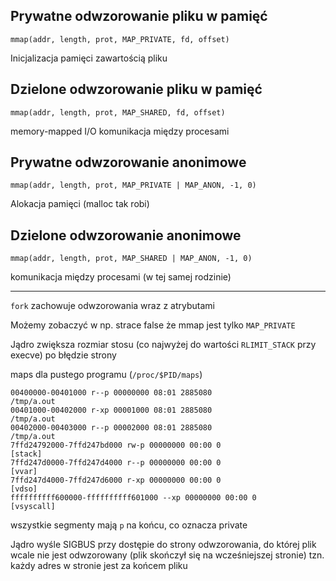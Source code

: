 ## Prywatne odwzorowanie pliku w pamięć
    mmap(addr, length, prot, MAP_PRIVATE, fd, offset)

Inicjalizacja pamięci zawartością pliku

## Dzielone odwzorowanie pliku w pamięć
    mmap(addr, length, prot, MAP_SHARED, fd, offset)

memory-mapped I/O
komunikacja między procesami

## Prywatne odwzorowanie anonimowe
    mmap(addr, length, prot, MAP_PRIVATE | MAP_ANON, -1, 0)

Alokacja pamięci (malloc tak robi)

## Dzielone odwzorowanie anonimowe
    mmap(addr, length, prot, MAP_SHARED | MAP_ANON, -1, 0)

komunikacja między procesami (w tej samej rodzinie)


---

`fork` zachowuje odwzorowania wraz z atrybutami

Możemy zobaczyć w np.
    strace false
że mmap jest tylko `MAP_PRIVATE`

Jądro zwiększa rozmiar stosu (co najwyżej do wartości `RLIMIT_STACK` przy execve)
po błędzie strony

maps dla pustego programu (`/proc/$PID/maps`)

    00400000-00401000 r--p 00000000 08:01 2885080                            /tmp/a.out
    00401000-00402000 r-xp 00001000 08:01 2885080                            /tmp/a.out
    00402000-00403000 r--p 00002000 08:01 2885080                            /tmp/a.out
    7ffd24792000-7ffd247bd000 rw-p 00000000 00:00 0                          [stack]
    7ffd247d0000-7ffd247d4000 r--p 00000000 00:00 0                          [vvar]
    7ffd247d4000-7ffd247d6000 r-xp 00000000 00:00 0                          [vdso]
    ffffffffff600000-ffffffffff601000 --xp 00000000 00:00 0                  [vsyscall]

wszystkie segmenty mają `p` na końcu, co oznacza private

Jądro wyśle SIGBUS przy dostępie do strony odwzorowania, do której plik wcale
nie jest odwzorowany (plik skończył się na wcześniejszej stronie)
tzn. każdy adres w stronie jest za końcem pliku


